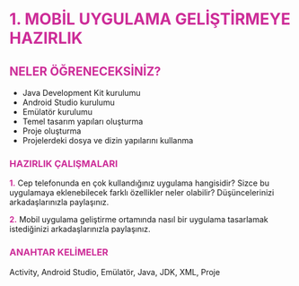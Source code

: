 <h1 style="color:#cd2d98;">1. MOBİL UYGULAMA GELİŞTİRMEYE HAZIRLIK</h1>

<h2 style="color:#cd2d98;">NELER ÖĞRENECEKSİNİZ?</h2>

- Java Development Kit kurulumu
- Android Studio kurulumu
- Emülatör kurulumu
- Temel tasarım yapıları oluşturma
- Proje oluşturma
- Projelerdeki dosya ve dizin yapılarını kullanma

<h3 style="color:#cd2d98;">HAZIRLIK ÇALIŞMALARI</h3>

<span style="color:#cd2d98;font-weight:bold;">1.</span> Cep telefonunda en çok kullandığınız uygulama hangisidir? Sizce bu uygulamaya eklenebilecek farklı özellikler neler olabilir? Düşüncelerinizi arkadaşlarınızla paylaşınız.

<span style="color:#cd2d98;font-weight:bold;">2.</span> Mobil uygulama geliştirme ortamında nasıl bir uygulama tasarlamak istediğinizi arkadaşlarınızla paylaşınız.

<h3 style="color:#cd2d98;">ANAHTAR KELİMELER</h3>
Activity, Android Studio, Emülatör, Java, JDK, XML, Proje